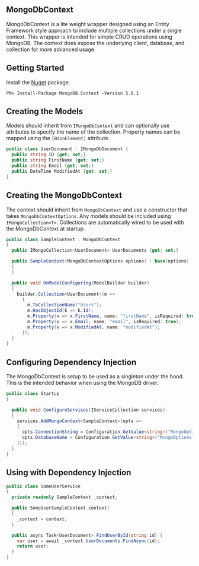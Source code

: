 ## MongoDbContext
MongoDbContext is a lite weight wrapper designed using an Entity Framework style approach to include multiple collections
under a single context. This wrapper is intended for simple CRUD operations using MongoDB. The context does expose the
underlying client, database, and collection for more advanced usage.

## Getting Started
Install the [Nuget](https://www.nuget.org/packages/MongoDB.Context) package.

```
PM> Install-Package MongoDB.Context -Version 5.0.1
```
## Creating the Models

Models should inherit from ```IMongoDbContext``` and can optionally use attributes to specify the name of the collection. 
Property names can be mapped using the ```[BsonElement]``` attribute. 

```csharp
public class UserDocument : IMongoDbDocument {
  public string ID {get; set;}
  public string FirstName {get; set;}
  public string Email {get; set;}
  public DateTime ModifiedAt {get; set;}
}
```

## Creating the MongoDbContext
The context should inherit from ```MongoDbContext``` and use a constructor that takes ```MongoDbContextOptions```. Any
models should be included using ```IMongoCollection<T>```. Collections are automatically wired to be used with the 
MongoDbContext at startup.

```csharp
public class SampleContext : MongoDbContext 
{
  public IMongoCollection<UserDocument> UserDocuments {get; set;}

  public SampleContext(MongoDbContextOptions options) : base(options)
  {
  }

  public void OnModelConfiguring(ModelBuilder builder)
  {
    builder.Collection<UserDocument>(m =>
      {
        m.ToCollectionName("Users");
        m.HasObjectId(k => k.Id);
        m.Property(x => x.FirstName, name: "firstName", isRequired: true);
        m.Property(x => x.Email, name: "email", isRequired: true);
        m.Property(x => x.ModifiedAt, name: "modifiedAt");
      });
  }
}
```

## Configuring Dependency Injection
The MongoDbContext is setup to be used as a singleton under the hood. This is the intended behavior when using the 
MongoDB driver.
```csharp
public class Startup
{

  public void ConfigureServices(IServiceCollection services)
  {
    services.AddMongoContext<SampleContext>(opts =>
    {
      opts.ConnectionString = Configuration.GetValue<string>("MongoOptions:ConnectionString");
      opts.DatabaseName = Configuration.GetValue<string>("MongoOptions:Database");
    }));
  }
}
```

## Using with Dependency Injection

```csharp
public class SomeUserService
{
  private readonly SampleContext _context;

  public SomeUserSampleContext context)
  {
    _context = context;
  }

  public async Task<UserDocument> FindUserById(string id) {
    var user = await _context.UserDocuments.FindAsync(id);
    return user;
  }
}

```